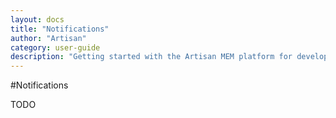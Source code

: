 ```yaml
---
layout: docs
title: "Notifications"
author: "Artisan"
category: user-guide
description: "Getting started with the Artisan MEM platform for developers."
---
```

#Notifications

TODO
